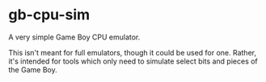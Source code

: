 # gb-cpu-sim

A very simple Game Boy CPU emulator.

This isn't meant for full emulators, though it could be used for one. Rather, it's intended for tools which only need to simulate select bits and pieces of the Game Boy.
